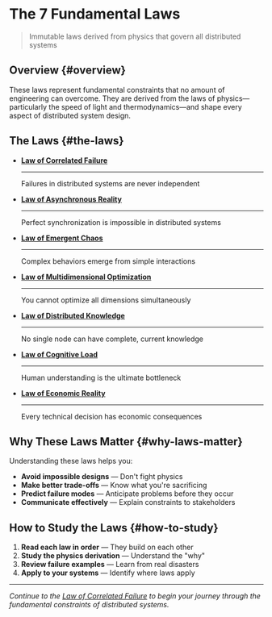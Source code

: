 # The 7 Fundamental Laws

> Immutable laws derived from physics that govern all distributed systems

## Overview {#overview}

These laws represent fundamental constraints that no amount of engineering can overcome. They are derived from the laws of physics—particularly the speed of light and thermodynamics—and shape every aspect of distributed system design.

## The Laws {#the-laws}

<div class="grid cards" markdown>

- **[Law of Correlated Failure](correlated-failure/)** 
    
    ---
    
    Failures in distributed systems are never independent

- **[Law of Asynchronous Reality](asynchronous-reality/)**
    
    ---
    
    Perfect synchronization is impossible in distributed systems

- **[Law of Emergent Chaos](emergent-chaos/)**
    
    ---
    
    Complex behaviors emerge from simple interactions

- **[Law of Multidimensional Optimization](multidimensional-optimization/)**
    
    ---
    
    You cannot optimize all dimensions simultaneously

- **[Law of Distributed Knowledge](distributed-knowledge/)**
    
    ---
    
    No single node can have complete, current knowledge

- **[Law of Cognitive Load](cognitive-load/)**
    
    ---
    
    Human understanding is the ultimate bottleneck

- **[Law of Economic Reality](economic-reality/)**
    
    ---
    
    Every technical decision has economic consequences

</div>

## Why These Laws Matter {#why-laws-matter}

Understanding these laws helps you:

- **Avoid impossible designs** — Don't fight physics
- **Make better trade-offs** — Know what you're sacrificing  
- **Predict failure modes** — Anticipate problems before they occur
- **Communicate effectively** — Explain constraints to stakeholders

## How to Study the Laws {#how-to-study}

1. **Read each law in order** — They build on each other
2. **Study the physics derivation** — Understand the "why"
3. **Review failure examples** — Learn from real disasters
4. **Apply to your systems** — Identify where laws apply

---

*Continue to the [Law of Correlated Failure](correlated-failure/) to begin your journey through the fundamental constraints of distributed systems.*